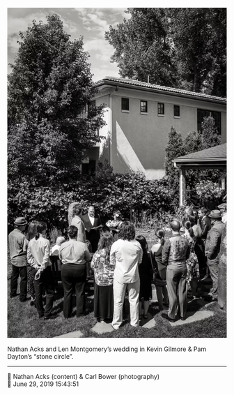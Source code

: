 ![Nathan Acks and Len Montgomery’s wedding in Kevin Gilmore and Pam Dayton’s “stone circle”](assets/9e64fae39a8dc6f38910fd4d12bfae83.webp)

Nathan Acks and Len Montgomery’s wedding in Kevin Gilmore & Pam Dayton’s “stone circle”.

- - - -

<span aria-hidden="true">👥</span> Nathan Acks (content) & Carl Bower (photography)  
<span aria-hidden="true">📅</span> June 29, 2019 15:43:51
